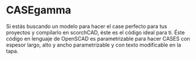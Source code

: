  
# CASEgamma

Si estás buscando un modelo para hacer el case perfecto para tus proyectos y compilarlo en scorchCAD, éste es el código ideal para ti.
Éste código en lenguaje de  OpenSCAD es parametrizable para hacer CASES con espesor largo, alto y ancho parametrizable y con texto modificable en la tapa.
